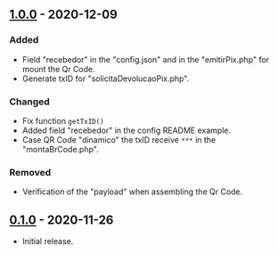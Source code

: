 ## [1.0.0](https://github.com/gerencianet/gn-pix-sdk-php-exemplo/releases/tag/1.0.0) - 2020-12-09

### Added

- Field "recebedor" in the "config.json" and in the "emitirPix.php" for mount the Qr Code.
- Generate txID for "solicitaDevolucaoPix.php".
 
### Changed
- Fix function `getTxID()`
- Added field "recebedor"  in the config README example.
- Case QR Code "dinamico" the txID receive `***` in the  "montaBrCode.php".
 
### Removed

- Verification of the "payload" when assembling the Qr Code.

## [0.1.0](https://github.com/gerencianet/gn-pix-sdk-php-exemplo/releases/tag/0.1.0) - 2020-11-26

- Initial release.
